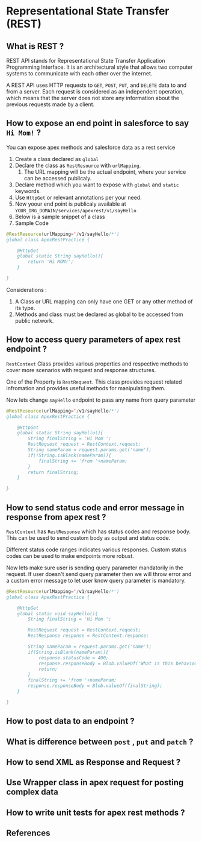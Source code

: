 # Representational State Transfer (REST)

## What is REST ?
REST API stands for Representational State Transfer Application Programming Interface. It is an architectural style that allows two computer systems to communicate with each other over the internet. 

A REST API uses HTTP requests to `GET`, `POST`, `PUT`, and `DELETE` data to and from a server. Each request is considered as an independent operation, which means that the server does not store any information about the previous requests made by a client. 

## How to expose an end point in salesforce to say `Hi Mom!` ?

You can expose apex methods and salesforce data as a rest service
1. Create a class declared as `global`
1. Declare the class as `RestResource` with `urlMapping`.
    1. The URL mapping will be the actual endpoint, where your service can be accessed publicaly.
1. Declare method which you want to expose with `global` and `static` keywords.
1. Use `HttpGet` or relevant annotations per your need.
1. Now yoour end point is publicaly available at 
`YOUR_ORG_DOMAIN/services/apexrest/v1/sayHello`
1. Below is a sample snippet of a class
1. Sample Code
```Java
@RestResource(urlMapping='/v1/sayHello/*')
global class ApexRestPractice {

    @HttpGet
    global static String sayHello(){
        return 'Hi MOM!';
    }

}
```
Considerations : 
1. A Class or URL mapping can only have one GET or any other method of its type.
1. Methods and class must be declared as global to be accessed from public network.  

## How to access query parameters of apex rest endpoint ?
`RestContext` Class provides various properties and respective methods to cover more scenarios with request and response structures.

One of the Property is `RestRequest`. 
This class provides request related infromation and provides useful methods for manipulating them.

Now lets change `sayHello` endpoint to pass any name from query parameter

```Java
@RestResource(urlMapping='/v1/sayHello/*')
global class ApexRestPractice {

    @HttpGet
    global static String sayHello(){
        String finalString = 'Hi Mom ';
        RestRequest request = RestContext.request;
        String nameParam = request.params.get('name');
        if(!String.isBlank(nameParam)){
            finalString += 'from '+nameParam;
        }
        return finalString;
    }

}
```
## How to send status code and error message in response from apex rest ?
`RestContext` has `RestResponse` which has status codes and response body. This can be used to send custom body as output and status code.

Different status code ranges indicates various responses. Custom status codes can be used to make endpoints more robust.

Now lets make sure user is sending query parameter mandatorily in the request.
If user doesn't send query parameter then we will throw error and a custom error message to let user know query parameter is mandatory.

```Java
@RestResource(urlMapping='/v1/sayHello/*')
global class ApexRestPractice {

    @HttpGet
    global static void sayHello(){
        String finalString = 'Hi Mom ';

        RestRequest request = RestContext.request;
        RestResponse response = RestContext.response;

        String nameParam = request.params.get('name');
        if(String.isBlank(nameParam)){            
            response.statusCode = 400;
            response.responseBody = Blob.valueOf('What is this behaviour !? ');
            return;
        }
        finalString += 'from '+nameParam;
        response.responseBody = Blob.valueOf(finalString);                        
    }

}
```
## How to post data to an endpoint ?

## What is difference between `post` , `put` and `patch` ?
## How to send XML as Response and Request ?
## Use Wrapper class in apex request for posting complex data 
## How to write unit tests for apex rest methods ?

## References
